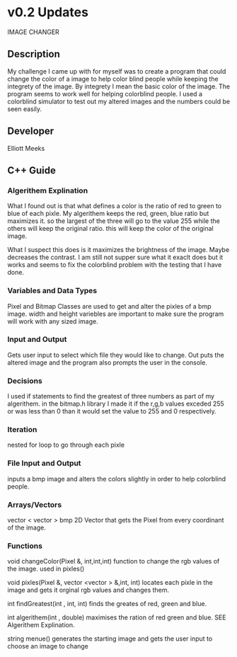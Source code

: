 # v0.2 Updates
IMAGE CHANGER

## Description

My challenge I came up with for myself was to create a program that could change 
the color of a image to help color blind people while keeping the integrety of the image.
By integrety I mean the basic color of the image. The program seems to work well for 
helping colorblind people. I used a colorblind simulator to test out my altered images and 
the numbers could be seen easily.

## Developer

Elliott Meeks

## C++ Guide

### Algerithem Explination

What I found out is that what defines a color is the ratio of red to green to blue of each pixle. My algerithem keeps 
the red, green, blue ratio but maximizes it. so the largest of the three will go to the value 255 while 
the others will keep the original ratio. this will keep the color of the original image. 

What I suspect this does is it maximizes the brightness of the image. Maybe decreases the contrast. I am 
still not supper sure what it exaclt does but it works and seems to fix the colorblind problem with the testing that I 
have done. 

### Variables and Data Types

Pixel and Bitmap Classes are used to get and alter the pixles of a bmp image.
width and height variebles are important to make sure the program will work with any sized image.
 

### Input and Output

Gets user input to select which file they would like to change. Out puts the altered image and the program also 
prompts the user in the console.

### Decisions

I used if statements to find the greatest of three numbers as part of my algerithem.
in the bitmap.h library I made it if the r,g,b values exceded 255 or was less than 0 than it would set the value to 255 and 0 respectively.

### Iteration

nested for loop to go through each pixle

### File Input and Output

inputs a bmp image and alters the colors slightly in order to help colorblind people.

### Arrays/Vectors
vector < vector <Pixel> > bmp 
2D Vector that gets the Pixel from every coordinant of the image.

### Functions

void changeColor(Pixel &, int,int,int)
function to change the rgb values of the image. used in pixles()

void pixles(Pixel &, vector <vector <Pixel>> &,int, int)
locates each pixle in the image and gets it orginal rgb values and changes them.

int findGreatest(int , int, int)
finds the greates of red, green and blue.

int algerithem(int , double)
maximises the ration of red green and blue. SEE Algerithem Explination.

string menue()
generates the starting image and gets the user input to choose an image to change
